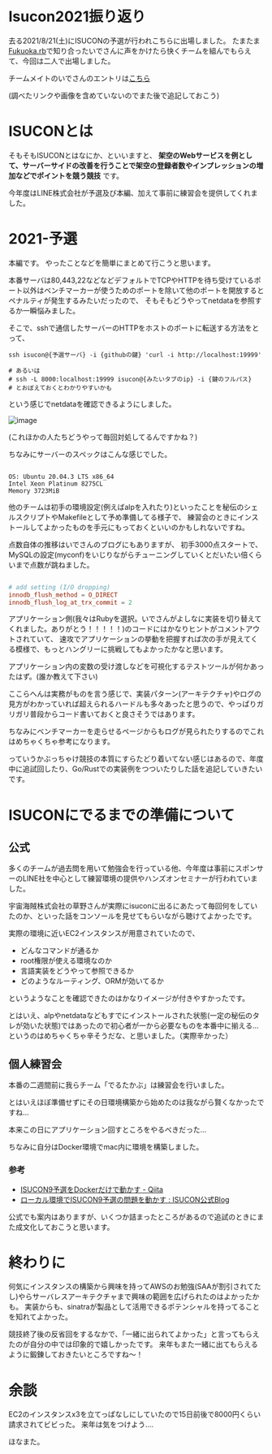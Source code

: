 # Isucon2021振り返り

去る2021/8/21(土)にISUCONの予選が行われこちらに出場しました。
たまたま[Fukuoka.rb](https://fukuokarb.connpass.com/)で知り合ったいでさんに声をかけたら快くチームを組んでもらえて、今回は二人で出場しました。

チームメイトのいでさんのエントリは[こちら](https://aseiide.hatenablog.com/entry/isucon11)

(調べたリンクや画像を含めていないのでまた後で追記しておこう)


# ISUCONとは

そもそもISUCONとはなにか、といいますと、
**架空のWebサービスを例として、サーバーサイドの改善を行うことで架空の登録者数やインプレッションの増加などでポイントを競う競技** です。


今年度はLINE株式会社が予選及び本編、加えて事前に練習会を提供してくれました。



# 2021-予選

本編です。
やったことなどを簡単にまとめて行こうと思います。




本番サーバは80,443,22などなどデフォルトでTCPやHTTPを待ち受けているポート以外はベンチマーカーが使うためのポートを除いて他のポートを開放するとペナルティが発生するみたいだったので、
そもそもどうやってnetdataを参照するか一瞬悩みました。


そこで、sshで通信したサーバーのHTTPをホストのポートに転送する方法をとって、

```shell
ssh isucon@{予選サーバ} -i {githubの鍵} 'curl -i http://localhost:19999'

# あるいは
# ssh -L 8000:localhost:19999 isucon@{みたいタブのip} -i {鍵のフルパス}
# とおぼえておくとわかりやすいかも

```


という感じでnetdataを確認できるようにしました。

![image](https://user-images.githubusercontent.com/51439199/147847703-ed53e7d1-3467-4160-9c6d-32c632dbe0f4.png)


(これほかの人たちどうやって毎回対処してるんですかね？)


ちなみにサーバーのスペックはこんな感じでした。

```

OS: Ubuntu 20.04.3 LTS x86_64
Intel Xeon Platinum 8275CL
Memory 3723MiB

```


他のチームは初手の環境設定(例えばalpを入れたり)といったことを秘伝のシェルスクリプトやMakefileとして予め準備してる様子で、
練習会のときにインストールしてよかったものを手元にもっておくといいのかもしれないですね。


点数自体の推移はいでさんのブログにもありますが、
初手3000点スタートで、MySQLの設定(myconf)をいじりながらチューニングしていくとだいたい倍くらいまで点数が跳ねました。

```bash:/etc/mysql/my.cnf

# add setting (I/O dropping)
innodb_flush_method = O_DIRECT
innodb_flush_log_at_trx_commit = 2


```


アプリケーション側(我々はRubyを選択。いでさんがよしなに実装を切り替えてくれました。ありがとう！！！！！)のコードにはかなりヒントがコメントアウトされていて、
速攻でアプリケーションの挙動を把握すれば次の手が見えてくる模様で、もっとハングリーに挑戦してもよかったかなと思います。


アプリケーション内の変数の受け渡しなどを可視化するテストツールが何かあったはず。(誰か教えて下さい)

ここらへんは実務がものを言う感じで、実装パターン(アーキテクチャ)やログの見方がわかっていれば超えられるハードルも多々あったと思うので、やっぱりガリガリ普段からコード書いておくと良さそうではあります。

ちなみにベンチマーカーを走らせるページからもログが見られたりするのでこれはめちゃくちゃ参考になります。

っていうかぶっちゃけ競技の本質にすらたどり着いてない感じはあるので、年度中に追試回したり、Go/Rustでの実装例をつついたりした話を追記していきたいです。




# ISUCONにでるまでの準備について

## 公式

多くのチームが過去問を用いて勉強会を行っている他、今年度は事前にスポンサーのLINE社を中心として練習環境の提供やハンズオンセミナーが行われていました。

宇宙海賊株式会社の草野さんが実際にisuconに出るにあたって毎回何をしていたのか、といった話をコンソールを見せてもらいながら聴けてよかったです。


実際の環境に近いEC2インスタンスが用意されていたので、
- どんなコマンドが通るか
- root権限が使える環境なのか
- 言語実装をどうやって参照できるか
- どのようなルーティング、ORMが効いてるか

というようなことを確認できたのはかなりイメージが付きやすかったです。

とはいえ、alpやnetdataなどもすでにインストールされた状態(一定の秘伝のタレが効いた状態)ではあったので初心者が一から必要なものを本番中に揃える...というのはめちゃくちゃ辛そうだな、と思いました。（実際辛かった）



## 個人練習会

本番の二週間前に我らチーム「でるたかぶ」は練習会を行いました。

とはいえほぼ準備せずにその日環境構築から始めたのは我ながら賢くなかったですね...

本来この日にアプリケーション回すところをやるべきだった...



ちなみに自分はDocker環境でmac内に環境を構築しました。



### 参考

 - [ISUCON9予選をDockerだけで動かす - Qiita](https://qiita.com/suzuki_sh/items/6192647a6dd6d6c1b396)
- [ローカル環境でISUCON9予選の問題を動かす : ISUCON公式Blog](https://isucon.net/archives/53805209.html)

公式でも案内はありますが、いくつか詰まったところがあるので追試のときにまた成文化しておこうと思います。


# 終わりに

何気にインスタンスの構築から興味を持ってAWSのお勉強(SAAが割引されてたし)やらサーバレスアーキテクチャまで興味の範囲を広げられたのはよかったかも。
実装からも、sinatraが製品として活用できるポテンシャルを持ってることを知れてよかった。

競技終了後の反省回をするなかで、「一緒に出られてよかった」と言ってもらえたのが自分の中では印象的で嬉しかったです。
来年もまた一緒に出てもらえるように鍛錬しておきたいところですね〜！


# 余談

EC2のインスタンスx3を立てっぱなしにしていたので15日前後で8000円くらい請求されてビビった。
来年は気をつけよう....




ほなまた。



